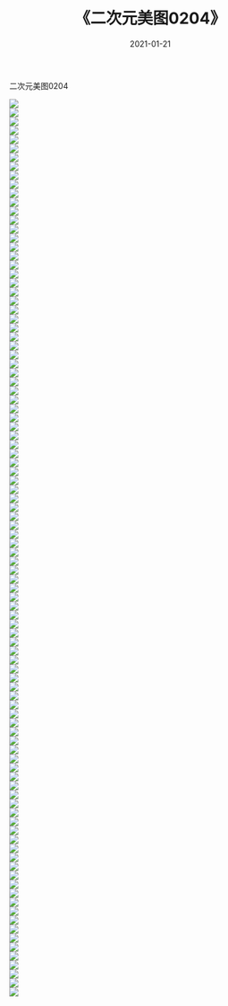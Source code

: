 ﻿---
layout: post
title:  《二次元美图0204》
date:   2021-01-21
img: http://imgx.orgx.ga/二次元/2021/二次元美图0204/000.jpg
categories: [美女, 清纯, 唯美]
---

二次元美图0204

 ![](http://imgx.orgx.ga/二次元/2021/二次元美图0204/001.jpg) <br>![](http://imgx.orgx.ga/二次元/2021/二次元美图0204/002.jpg) <br>![](http://imgx.orgx.ga/二次元/2021/二次元美图0204/003.jpg) <br>![](http://imgx.orgx.ga/二次元/2021/二次元美图0204/004.jpg) <br>![](http://imgx.orgx.ga/二次元/2021/二次元美图0204/005.jpg) <br>![](http://imgx.orgx.ga/二次元/2021/二次元美图0204/006.jpg) <br>![](http://imgx.orgx.ga/二次元/2021/二次元美图0204/007.jpg) <br>![](http://imgx.orgx.ga/二次元/2021/二次元美图0204/008.jpg) <br>![](http://imgx.orgx.ga/二次元/2021/二次元美图0204/009.jpg) <br>![](http://imgx.orgx.ga/二次元/2021/二次元美图0204/010.jpg) <br>![](http://imgx.orgx.ga/二次元/2021/二次元美图0204/011.jpg) <br>![](http://imgx.orgx.ga/二次元/2021/二次元美图0204/012.jpg) <br>![](http://imgx.orgx.ga/二次元/2021/二次元美图0204/013.jpg) <br>![](http://imgx.orgx.ga/二次元/2021/二次元美图0204/014.jpg) <br>![](http://imgx.orgx.ga/二次元/2021/二次元美图0204/015.jpg) <br>![](http://imgx.orgx.ga/二次元/2021/二次元美图0204/016.jpg) <br>![](http://imgx.orgx.ga/二次元/2021/二次元美图0204/017.jpg) <br>![](http://imgx.orgx.ga/二次元/2021/二次元美图0204/018.jpg) <br>![](http://imgx.orgx.ga/二次元/2021/二次元美图0204/019.jpg) <br>![](http://imgx.orgx.ga/二次元/2021/二次元美图0204/020.jpg) <br>![](http://imgx.orgx.ga/二次元/2021/二次元美图0204/021.jpg) <br>![](http://imgx.orgx.ga/二次元/2021/二次元美图0204/022.jpg) <br>![](http://imgx.orgx.ga/二次元/2021/二次元美图0204/023.jpg) <br>![](http://imgx.orgx.ga/二次元/2021/二次元美图0204/024.jpg) <br>![](http://imgx.orgx.ga/二次元/2021/二次元美图0204/025.jpg) <br>![](http://imgx.orgx.ga/二次元/2021/二次元美图0204/026.jpg) <br>![](http://imgx.orgx.ga/二次元/2021/二次元美图0204/027.jpg) <br>![](http://imgx.orgx.ga/二次元/2021/二次元美图0204/028.jpg) <br>![](http://imgx.orgx.ga/二次元/2021/二次元美图0204/029.jpg) <br>![](http://imgx.orgx.ga/二次元/2021/二次元美图0204/030.jpg) <br>![](http://imgx.orgx.ga/二次元/2021/二次元美图0204/031.jpg) <br>![](http://imgx.orgx.ga/二次元/2021/二次元美图0204/032.jpg) <br>![](http://imgx.orgx.ga/二次元/2021/二次元美图0204/033.jpg) <br>![](http://imgx.orgx.ga/二次元/2021/二次元美图0204/034.jpg) <br>![](http://imgx.orgx.ga/二次元/2021/二次元美图0204/035.jpg) <br>![](http://imgx.orgx.ga/二次元/2021/二次元美图0204/036.jpg) <br>![](http://imgx.orgx.ga/二次元/2021/二次元美图0204/037.jpg) <br>![](http://imgx.orgx.ga/二次元/2021/二次元美图0204/038.jpg) <br>![](http://imgx.orgx.ga/二次元/2021/二次元美图0204/039.jpg) <br>![](http://imgx.orgx.ga/二次元/2021/二次元美图0204/040.jpg) <br>![](http://imgx.orgx.ga/二次元/2021/二次元美图0204/041.jpg) <br>![](http://imgx.orgx.ga/二次元/2021/二次元美图0204/042.jpg) <br>![](http://imgx.orgx.ga/二次元/2021/二次元美图0204/043.jpg) <br>![](http://imgx.orgx.ga/二次元/2021/二次元美图0204/044.jpg) <br>![](http://imgx.orgx.ga/二次元/2021/二次元美图0204/045.jpg) <br>![](http://imgx.orgx.ga/二次元/2021/二次元美图0204/046.jpg) <br>![](http://imgx.orgx.ga/二次元/2021/二次元美图0204/047.jpg) <br>![](http://imgx.orgx.ga/二次元/2021/二次元美图0204/048.jpg) <br>![](http://imgx.orgx.ga/二次元/2021/二次元美图0204/049.jpg) <br>![](http://imgx.orgx.ga/二次元/2021/二次元美图0204/050.jpg) <br>![](http://imgx.orgx.ga/二次元/2021/二次元美图0204/051.jpg) <br>![](http://imgx.orgx.ga/二次元/2021/二次元美图0204/052.jpg) <br>![](http://imgx.orgx.ga/二次元/2021/二次元美图0204/053.jpg) <br>![](http://imgx.orgx.ga/二次元/2021/二次元美图0204/054.jpg) <br>![](http://imgx.orgx.ga/二次元/2021/二次元美图0204/055.jpg) <br>![](http://imgx.orgx.ga/二次元/2021/二次元美图0204/056.jpg) <br>![](http://imgx.orgx.ga/二次元/2021/二次元美图0204/057.jpg) <br>![](http://imgx.orgx.ga/二次元/2021/二次元美图0204/058.jpg) <br>![](http://imgx.orgx.ga/二次元/2021/二次元美图0204/059.jpg) <br>![](http://imgx.orgx.ga/二次元/2021/二次元美图0204/060.jpg) <br>![](http://imgx.orgx.ga/二次元/2021/二次元美图0204/061.jpg) <br>![](http://imgx.orgx.ga/二次元/2021/二次元美图0204/062.jpg) <br>![](http://imgx.orgx.ga/二次元/2021/二次元美图0204/063.jpg) <br>![](http://imgx.orgx.ga/二次元/2021/二次元美图0204/064.jpg) <br>![](http://imgx.orgx.ga/二次元/2021/二次元美图0204/065.jpg) <br>![](http://imgx.orgx.ga/二次元/2021/二次元美图0204/066.jpg) <br>![](http://imgx.orgx.ga/二次元/2021/二次元美图0204/067.jpg) <br>![](http://imgx.orgx.ga/二次元/2021/二次元美图0204/068.jpg) <br>![](http://imgx.orgx.ga/二次元/2021/二次元美图0204/069.jpg) <br>![](http://imgx.orgx.ga/二次元/2021/二次元美图0204/070.jpg) <br>![](http://imgx.orgx.ga/二次元/2021/二次元美图0204/071.jpg) <br>![](http://imgx.orgx.ga/二次元/2021/二次元美图0204/072.jpg) <br>![](http://imgx.orgx.ga/二次元/2021/二次元美图0204/073.jpg) <br>![](http://imgx.orgx.ga/二次元/2021/二次元美图0204/074.jpg) <br>![](http://imgx.orgx.ga/二次元/2021/二次元美图0204/075.jpg) <br>![](http://imgx.orgx.ga/二次元/2021/二次元美图0204/076.jpg) <br>![](http://imgx.orgx.ga/二次元/2021/二次元美图0204/077.jpg) <br>![](http://imgx.orgx.ga/二次元/2021/二次元美图0204/078.jpg) <br>![](http://imgx.orgx.ga/二次元/2021/二次元美图0204/079.jpg) <br>![](http://imgx.orgx.ga/二次元/2021/二次元美图0204/080.jpg) <br>![](http://imgx.orgx.ga/二次元/2021/二次元美图0204/081.jpg) <br>![](http://imgx.orgx.ga/二次元/2021/二次元美图0204/082.jpg) <br>![](http://imgx.orgx.ga/二次元/2021/二次元美图0204/083.jpg) <br>![](http://imgx.orgx.ga/二次元/2021/二次元美图0204/084.jpg) <br>![](http://imgx.orgx.ga/二次元/2021/二次元美图0204/085.jpg) <br>![](http://imgx.orgx.ga/二次元/2021/二次元美图0204/086.jpg) <br>![](http://imgx.orgx.ga/二次元/2021/二次元美图0204/087.jpg) <br>![](http://imgx.orgx.ga/二次元/2021/二次元美图0204/088.jpg) <br>![](http://imgx.orgx.ga/二次元/2021/二次元美图0204/089.jpg) <br>![](http://imgx.orgx.ga/二次元/2021/二次元美图0204/090.jpg) <br>![](http://imgx.orgx.ga/二次元/2021/二次元美图0204/091.jpg) <br>![](http://imgx.orgx.ga/二次元/2021/二次元美图0204/092.jpg) <br>![](http://imgx.orgx.ga/二次元/2021/二次元美图0204/093.jpg) <br>![](http://imgx.orgx.ga/二次元/2021/二次元美图0204/094.jpg) <br>![](http://imgx.orgx.ga/二次元/2021/二次元美图0204/095.jpg) <br>![](http://imgx.orgx.ga/二次元/2021/二次元美图0204/096.jpg) <br>![](http://imgx.orgx.ga/二次元/2021/二次元美图0204/097.jpg) <br>![](http://imgx.orgx.ga/二次元/2021/二次元美图0204/098.jpg) <br>![](http://imgx.orgx.ga/二次元/2021/二次元美图0204/099.jpg) <br>![](http://imgx.orgx.ga/二次元/2021/二次元美图0204/100.jpg) <br>